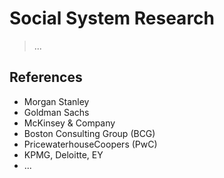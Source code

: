 # Social System Research

> ...

## References

- Morgan Stanley
- Goldman Sachs
- McKinsey & Company
- Boston Consulting Group (BCG)
- PricewaterhouseCoopers (PwC)
- KPMG, Deloitte, EY
- ...
